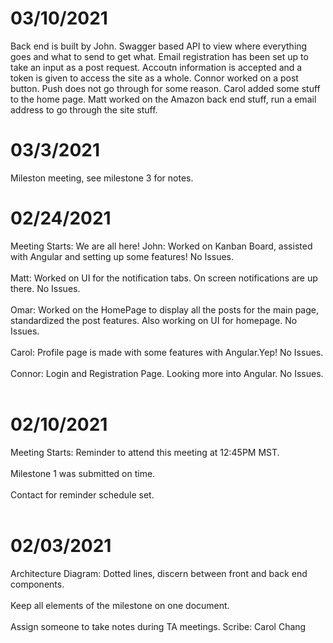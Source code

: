 # 03/10/2021
Back end is built by John.
Swagger based API to view where everything goes and what to send to get what.
  Email registration has been set up to take an input as a post request. Accoutn information is accepted and a token is given to access the site as a whole.
Connor worked on a post button.
  Push does not go through for some reason.
Carol added some stuff to the home page.
Matt worked on the Amazon back end stuff, run a email address to go through the site stuff.

# 03/3/2021
Mileston meeting, see milestone 3 for notes.

# 02/24/2021
Meeting Starts: We are all here!
John: Worked on Kanban Board, assisted with Angular and setting up some features!
  No Issues.
<br></br>
Matt: Worked on UI for the notification tabs. On screen notifications are up there.
  No Issues.
<br></br>
Omar: Worked on the HomePage to display all the posts for the main page, standardized the post features. Also working on UI for homepage.
  No Issues.
<br></br>
Carol: Profile page is made with some features with Angular.Yep!
  No Issues.
<br></br>
Connor: Login and Registration Page. Looking more into Angular.
  No Issues.
<br></br>

# 02/10/2021
Meeting Starts: Reminder to attend this meeting at 12:45PM MST.
<br></br>
Milestone 1 was submitted on time.
<br></br>
Contact for reminder schedule set.
<br></br>

# 02/03/2021
Architecture Diagram: Dotted lines, discern between front and back end components.
<br></br>
Keep all elements of the milestone on one document.
<br></br>
Assign someone to take notes during TA meetings.
Scribe: Carol Chang
